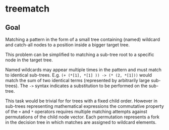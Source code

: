 # treematch

## Goal

Matching a pattern in the form of a small tree containing (named) wildcard and
catch-all nodes to a position inside a bigger target tree.

This problem can be simplified to matching a sub-tree root to a specific node in
the target tree.

Named wildcards may appear multiple times in the pattern and must match to
identical sub-trees. E.g. `(+ (*[1], *[1] )) -> (* (2, *[1]))` would match the
sum of two identical terms (represented by arbitrarily large sub-trees). The `->`
syntax indicates a substitution to be performed on the sub-tree.

This task would be trivial for for trees with a fixed child order. However in
sub-trees representing mathematical expressions the commutative property of the
`+` and `*` operators requires multiple matching attempts against permutations
of the child node vector. Each permutation represents a fork in the decision
tree in which matches are assigned to wildcard elements.

